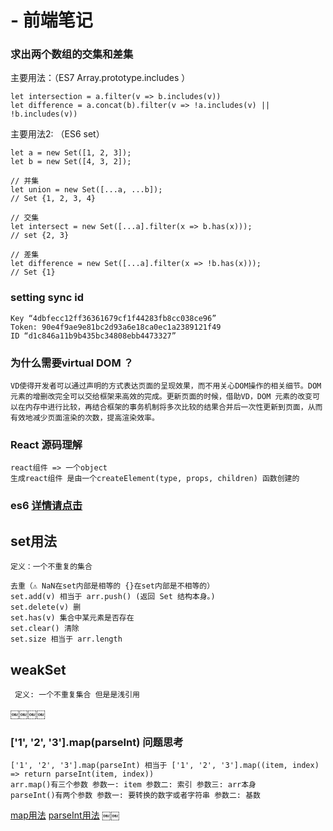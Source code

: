 # - 前端笔记

### 求出两个数组的交集和差集 
主要用法：（ES7 Array.prototype.includes ）

    let intersection = a.filter(v => b.includes(v))
    let difference = a.concat(b).filter(v => !a.includes(v) || !b.includes(v))
    
主要用法2: （ES6 set）

	let a = new Set([1, 2, 3]);
	let b = new Set([4, 3, 2]);

	// 并集
	let union = new Set([...a, ...b]);
	// Set {1, 2, 3, 4}

	// 交集
	let intersect = new Set([...a].filter(x => b.has(x)));
	// set {2, 3}

	// 差集
	let difference = new Set([...a].filter(x => !b.has(x)));
	// Set {1}
    
### setting sync id    
    Key “4dbfecc12ff36361679cf1f44283fb8cc038ce96”
    Token: 90e4f9ae9e81bc2d93a6e18ca0ec1a2389121f49
    ID “d1c846a11b9b435bc34808ebb4473327”
    
### 为什么需要virtual DOM ？
    VD使得开发者可以通过声明的方式表达页面的呈现效果，而不用关心DOM操作的相关细节。DOM元素的增删改完全可以交给框架来高效的完成。更新页面的时候，借助VD，DOM 元素的改变可以在内存中进行比较，再结合框架的事务机制将多次比较的结果合并后一次性更新到页面，从而有效地减少页面渲染的次数，提高渲染效率。
    
### React 源码理解
    react组件 => 一个object
	生成react组件 是由一个createElement(type, props, children) 函数创建的

### es6     <a href="http://es6.ruanyifeng.com/#docs/set-map" target="_blank">详情请点击</a>
## set用法
    定义：一个不重复的集合
	
    去重（⚠️ NaN在set内部是相等的 {}在set内部是不相等的）
	set.add(v) 相当于 arr.push() (返回 Set 结构本身。)
	set.delete(v) 删
	set.has(v) 集合中某元素是否存在
	set.clear() 清除
	set.size 相当于 arr.length

## weakSet
	 定义: 一个不重复集合 但是是浅引用 
￼￼￼￼
### ['1', '2', '3'].map(parseInt) 问题思考
	['1', '2', '3'].map(parseInt) 相当于 ['1', '2', '3'].map((item, index) => return parseInt(item, index))
	arr.map()有三个参数 参数一: item 参数二: 索引 参数三: arr本身
	parseInt()有两个参数 参数一: 要转换的数字或者字符串 参数二: 基数
 <a href="https://developer.mozilla.org/zh-CN/docs/Web/JavaScript/Reference/Global_Objects/Array/map" target="_blank">map用法</a>
  <a href="https://developer.mozilla.org/zh-CN/docs/Web/JavaScript/Reference/Global_Objects/parseInt" target="_blank">parseInt用法</a>
￼￼

